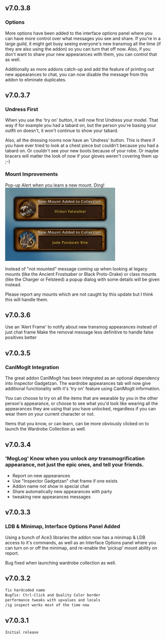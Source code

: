 ## v7.0.3.8

### Options

More options have been added to the interface options panel where you can have more control over what messages you see and share.  If you're in a large guild, it might get busy seeing everyone's new transmog all the time (if they are also using the addon) so you can turn that off now.  Also, if you don't want to share your new appearances with them, you can control that as well.

Additionally as more addons catch-up and add the feature of printing out new appearances to chat, you can now disable the message from this addon to eliminate duplicates.

## v7.0.3.7

### Undress First

When you use the 'try on' button, it will now first Undress your model.
That way if for example you had a tabard on, but the person you're
basing your outfit on doesn't, it won't continue to show your tabard.

Also, all the dressing rooms now have an 'Undress' button.  This is there
if you have ever tried to look at a chest piece but couldn't because you
had a tabard on.  Or couldn't see your new boots because of your robe.
Or maybe bracers will matter the look of now if your gloves weren't
covering them up ;-)

### Mount Improvements

Pop-up Alert when you learn a new mount.  Ding!  
![New Mount Aleat animated gif](images/new-mount-toast.gif)

Instead of "not mounted" message coming up when looking at legacy mounts
(like the Ancient Frostsaber or Black Proto-Drake) or class mounts (like
the Charger or Felsteed) a popup dialog with some details will be given
instead.

Please report any mounts which are not caught by this update but I think
this will handle them.

## v7.0.3.6

Use an 'Alert Frame' to notify about new transmog appearances instead of just chat frame
Make the removal message less definitive to handle false positives better

## v7.0.3.5

### CanIMogIt Integration

The great addon CanIMogIt has been integrated as an optional dependency into Inspector Gadgetzan.  The wardrobe appearances tab will now give additional functionality with it's 'try on' feature using CanIMogIt information.

You can choose to try on all the items that are wearable by you in the other person's appearance, or choose to see what you'd look like wearing all the appearances they are using that you have unlocked, regardless if you can wear them on your current character or not.

Items that you know, or can learn, can be more obviously clicked on to launch the Wardrobe Collection as well.

## v7.0.3.4

### 'MogLog' Know when you unlock *any* transmogrification appearance, not just the epic ones, and tell your friends.

* Report on new appearances
* Use "Inspector Gadgetzan" chat frame if one exists
* Addon name not show in special chat
* Share automatically new appearances with party
* tweaking new appearances messages

## v7.0.3.3

### LDB & Minimap, Interface Options Panel Added

Using a bunch of Ace3 libraries the addon now has a minimap & LDB access to it's commands, as well as an Interface Options panel where you can turn on or off the minimap, and re-enable the 'pickup' mount ability on report.

Bug fixed when launching wardrobe collection as well.


## v7.0.3.2
 	fix hardcoded name
	Bugfix: Ctrl-Click and Quality Color border
	performance tweaks with upvalues and locals
	/ig inspect works most of the time now
	
## v7.0.3.1
	Initial release